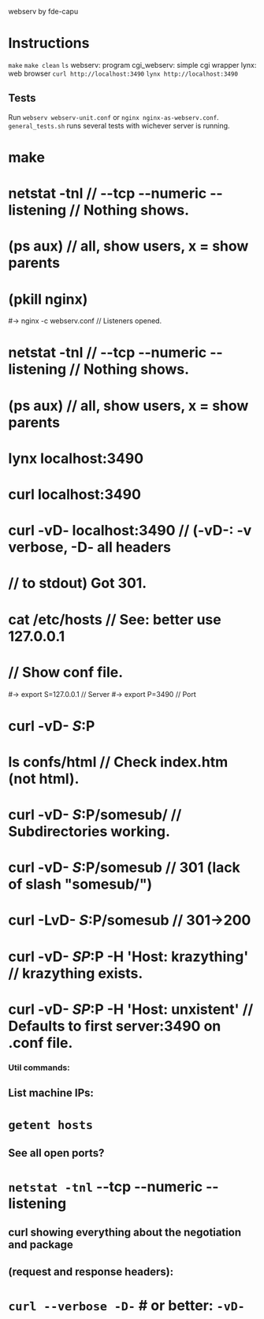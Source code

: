 webserv
by fde-capu

# Instructions

`make`
`make clean`
`ls`
	webserv: program
	cgi_webserv: simple cgi wrapper
	lynx: web browser
`curl http://localhost:3490`
`lynx http://localhost:3490`

## Tests

Run `webserv webserv-unit.conf` or `nginx nginx-as-webserv.conf`.
`general_tests.sh` runs several tests with wichever server is running.

#
# make
# netstat -tnl					// --tcp --numeric --listening // Nothing shows.
# (ps aux)						// all, show users, x = show parents
# (pkill nginx)
#-> nginx -c webserv.conf		// Listeners opened.
# netstat -tnl					// --tcp --numeric --listening // Nothing shows.
# (ps aux)						// all, show users, x = show parents
# lynx localhost:3490
# curl localhost:3490
# curl -vD- localhost:3490		// (-vD-: -v verbose, -D- all headers
#								// to stdout) Got 301.
# cat /etc/hosts				// See: better use 127.0.0.1
# // Show conf file.
#-> export S=127.0.0.1			// Server
#-> export P=3490				// Port
# curl -vD- $S:$P
# ls confs/html					// Check index.htm (not html).
# curl -vD- $S:$P/somesub/		// Subdirectories working.
# curl -vD- $S:$P/somesub		// 301 (lack of slash "somesub/")
# curl -LvD- $S:$P/somesub		// 301->200
# curl -vD- $SP:$P -H 'Host: krazything'	// krazything exists.
# curl -vD- $SP:$P -H 'Host: unxistent'		// Defaults to first server:3490 on .conf file.



### Util commands:

## List machine IPs:
# `getent hosts`

## See all open ports?
# `netstat -tnl` --tcp --numeric --listening

## curl showing everything about the negotiation and package
## (request and response headers):
# `curl --verbose -D-` # or better: `-vD-`
